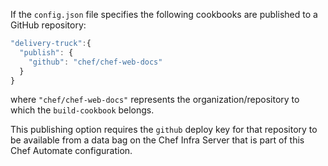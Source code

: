 If the `config.json` file specifies the following cookbooks are
published to a GitHub repository:

``` javascript
"delivery-truck":{
  "publish": {
    "github": "chef/chef-web-docs"
  }
}
```

where `"chef/chef-web-docs"` represents the organization/repository to
which the `build-cookbook` belongs.

This publishing option requires the `github` deploy key for that
repository to be available from a data bag on the Chef Infra Server that
is part of this Chef Automate configuration.